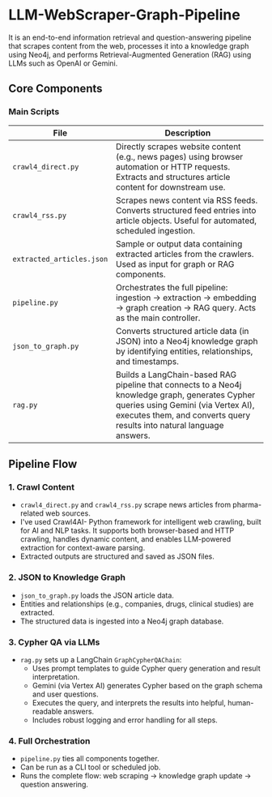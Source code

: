 # LLM-WebScraper-Graph-Pipeline

It is an end-to-end information retrieval and question-answering pipeline that scrapes content from the web, processes it into a knowledge graph using Neo4j, and performs Retrieval-Augmented Generation (RAG) using LLMs such as OpenAI or Gemini. 
## Core Components

### Main Scripts

| File                  | Description |
|-----------------------|-------------|
| `crawl4_direct.py`    | Directly scrapes website content (e.g., news pages) using browser automation or HTTP requests. Extracts and structures article content for downstream use. |
| `crawl4_rss.py`       | Scrapes news content via RSS feeds. Converts structured feed entries into article objects. Useful for automated, scheduled ingestion. |
| `extracted_articles.json` | Sample or output data containing extracted articles from the crawlers. Used as input for graph or RAG components. |
| `pipeline.py`         | Orchestrates the full pipeline: ingestion → extraction → embedding → graph creation → RAG query. Acts as the main controller. |
| `json_to_graph.py`    | Converts structured article data (in JSON) into a Neo4j knowledge graph by identifying entities, relationships, and timestamps. |
| `rag.py`              | Builds a LangChain-based RAG pipeline that connects to a Neo4j knowledge graph, generates Cypher queries using Gemini (via Vertex AI), executes them, and converts query results into natural language answers.
## Pipeline Flow

### 1. Crawl Content

- `crawl4_direct.py` and `crawl4_rss.py` scrape news articles from pharma-related web sources.
- I've used Crawl4AI- Python framework for intelligent web crawling, built for AI and NLP tasks. It supports both browser-based and HTTP crawling, handles dynamic content, and enables LLM-powered extraction for context-aware parsing. 
- Extracted outputs are structured and saved as JSON files.

### 2. JSON to Knowledge Graph

- `json_to_graph.py` loads the JSON article data.
- Entities and relationships (e.g., companies, drugs, clinical studies) are extracted.
- The structured data is ingested into a Neo4j graph database.


### 3. Cypher QA via LLMs

- `rag.py` sets up a LangChain `GraphCypherQAChain`:
  - Uses prompt templates to guide Cypher query generation and result interpretation.
  - Gemini (via Vertex AI) generates Cypher based on the graph schema and user questions.
  - Executes the query, and interprets the results into helpful, human-readable answers.
  - Includes robust logging and error handling for all steps.

### 4. Full Orchestration

- `pipeline.py` ties all components together.
- Can be run as a CLI tool or scheduled job.
- Runs the complete flow: web scraping → knowledge graph update → question answering.

